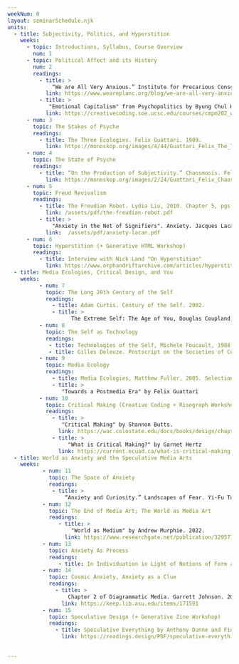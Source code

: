 ```yaml
---
weekNum: 0
layout: seminarSchedule.njk
units: 
  - title: Subjectivity, Politics, and Hyperstition 
    weeks:
      - topic: Introductions, Syllabus, Course Overview
        num: 1
      - topic: Political Affect and its History
        num: 2
        readings:
          - title: > 
              “We are All Very Anxious.” Institute for Precarious Consciousness. 2017.
            link: https://www.weareplanc.org/blog/we-are-all-very-anxious/
          - title: > 
             "Emotional Capitalism" from Psychopolitics by Byung Chul Han. 2014.
            link: https://creativecoding.soe.ucsc.edu/courses/cmpm202_w20/texts/Han_Psychopolitics_2017.pdf    
      - num: 3
        topic: The Stakes of Psyche 
        readings: 
          - title: The Three Ecologies. Felix Guattari. 1989.
            link: https://monoskop.org/images/4/44/Guattari_Felix_The_Three_Ecologies.pdf
      - num: 4
        topic: The State of Psyche 
        readings: 
          - title: “On the Production of Subjectivity.” Chaosmosis. Felix Guattari. 1992.
            link: https://monoskop.org/images/2/24/Guattari_Felix_Chaosmosis_An_Ethico-Aesthetic_Paradigm.pdf
      - num: 5 
        topic: Freud Revivalism
        readings: 
          - title: The Freudian Robot. Lydia Liu, 2010. Chapter 5, pgs 201-248.
            link: /assets/pdf/the-freudian-robot.pdf
          - title: > 
              "Anxiety in the Net of Signifiers". Anxiety. Jacques Lacan, 1970.pgs. 1-16.
            link:  /assets/pdf/anxiety-lacan.pdf
      - num: 6 
        topic: Hyperstition (+ Generative HTML Workshop)
        readings: 
          - title: Interview with Nick Land "On Hyperstition"
            link: https://www.orphandriftarchive.com/articles/hyperstition-an-introduction/
  - title: Media Ecologies, Critical Design, and You
    weeks: 
          - num: 7
            topic: The Long 20th Century of the Self
            readings: 
              - title: Adam Curtis. Century of the Self. 2002.
              - title: > 
                    The Extreme Self: The Age of You, Douglas Coupland, Hans Ulrich Obrist, Shuman Basar, 2021. (see also The Medium is the Massage, Marshall McLuhan Quinton Fiore, 1968).
          - num: 8
            topic: The Self as Technology 
            readings:
             - title: Technologies of the Self, Michele Foucault, 1988
             - title: Gilles Deleuze. Postscript on the Societies of Control, 1992.
          - num: 9
            topic: Media Ecology
            readings: 
              - title: Media Ecologies, Matthew Fuller, 2005. Selections.
              - title: > 
                 "Towards a Postmedia Era" by Felix Guattari
          - num: 10
            topic: Critical Making (Creative Coding + Risograph Workshop)
            readings: 
              - title: > 
                 "Critical Making" by Shannon Butts.
                link: https://wac.colostate.edu/docs/books/design/chapter12.pdf
              - title: >
                   "What is Critical Making?" by Garnet Hertz
                link: https://current.ecuad.ca/what-is-critical-making
  - title: World as Anxiety and the Speculative Media Arts  
    weeks:      
           - num: 11
             topic: The Space of Anxiety 
             readings: 
              - title: >
                  “Anxiety and Curiosity.” Landscapes of Fear. Yi-Fu Tuan. 1980.
           - num: 12
             topic: The End of Media Art; The World as Media Art
             readings: 
                - title: > 
                    "World as Medium" by Andrew Murphie. 2022. 
                  link: https://www.researchgate.net/publication/329577280_The_World_As_Medium_A_Whiteheadian_Media_Philosophy
           - num: 13
             topic: Anxiety As Process
             readings: 
                - title: In Individuation in Light of Notions of Form and Information. Gilbert Simondon. 2021. Selections.
           - num: 14
             topic: Cosmic Anxiety, Anxiety as a Clue
             readings: 
               - title: > 
                   Chapter 2 of Diagrammatic Media. Garrett Johnson. 2022. 
                 link: https://keep.lib.asu.edu/items/171591
           - num: 15
             topic: Speculative Design (+ Generative Zine Workshop)
             readings: 
               - title: Speculative Everything by Anthony Dunne and Fiona Raby, 2015.
                 link: https://readings.design/PDF/speculative-everything.pdf 
                       

---
```

